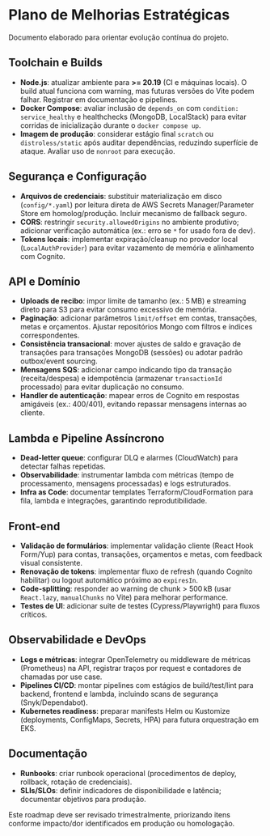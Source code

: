 # Plano de Melhorias Estratégicas

Documento elaborado para orientar evolução contínua do projeto.

## Toolchain e Builds

- **Node.js**: atualizar ambiente para **>= 20.19** (CI e máquinas locais). O build atual funciona com warning, mas futuras versões do Vite podem falhar. Registrar em documentação e pipelines.
- **Docker Compose**: avaliar inclusão de `depends_on` com `condition: service_healthy` e healthchecks (MongoDB, LocalStack) para evitar corridas de inicialização durante o `docker compose up`.
- **Imagem de produção**: considerar estágio final `scratch` ou `distroless/static` após auditar dependências, reduzindo superfície de ataque. Avaliar uso de `nonroot` para execução.

## Segurança e Configuração

- **Arquivos de credenciais**: substituir materialização em disco (`config/*.yaml`) por leitura direta de AWS Secrets Manager/Parameter Store em homolog/produção. Incluir mecanismo de fallback seguro.
- **CORS**: restringir `security.allowedOrigins` no ambiente produtivo; adicionar verificação automática (ex.: erro se `*` for usado fora de dev).
- **Tokens locais**: implementar expiração/cleanup no provedor local (`LocalAuthProvider`) para evitar vazamento de memória e alinhamento com Cognito.

## API e Domínio

- **Uploads de recibo**: impor limite de tamanho (ex.: 5 MB) e streaming direto para S3 para evitar consumo excessivo de memória.
- **Paginação**: adicionar parâmetros `limit/offset` em contas, transações, metas e orçamentos. Ajustar repositórios Mongo com filtros e índices correspondentes.
- **Consistência transacional**: mover ajustes de saldo e gravação de transações para transações MongoDB (sessões) ou adotar padrão outbox/event sourcing.
- **Mensagens SQS**: adicionar campo indicando tipo da transação (receita/despesa) e idempotência (armazenar `transactionId` processado) para evitar duplicação no consumo.
- **Handler de autenticação**: mapear erros de Cognito em respostas amigáveis (ex.: 400/401), evitando repassar mensagens internas ao cliente.

## Lambda e Pipeline Assíncrono

- **Dead-letter queue**: configurar DLQ e alarmes (CloudWatch) para detectar falhas repetidas.
- **Observabilidade**: instrumentar lambda com métricas (tempo de processamento, mensagens processadas) e logs estruturados.
- **Infra as Code**: documentar templates Terraform/CloudFormation para fila, lambda e integrações, garantindo reprodutibilidade.

## Front-end

- **Validação de formulários**: implementar validação cliente (React Hook Form/Yup) para contas, transações, orçamentos e metas, com feedback visual consistente.
- **Renovação de tokens**: implementar fluxo de refresh (quando Cognito habilitar) ou logout automático próximo ao `expiresIn`.
- **Code-splitting**: responder ao warning de chunk > 500 kB (usar `React.lazy`, `manualChunks` no Vite) para melhorar performance.
- **Testes de UI**: adicionar suite de testes (Cypress/Playwright) para fluxos críticos.

## Observabilidade e DevOps

- **Logs e métricas**: integrar OpenTelemetry ou middleware de métricas (Prometheus) na API, registrar traços por request e contadores de chamadas por use case.
- **Pipelines CI/CD**: montar pipelines com estágios de build/test/lint para backend, frontend e lambda, incluindo scans de segurança (Snyk/Dependabot).
- **Kubernetes readiness**: preparar manifests Helm ou Kustomize (deployments, ConfigMaps, Secrets, HPA) para futura orquestração em EKS.

## Documentação

- **Runbooks**: criar runbook operacional (procedimentos de deploy, rollback, rotação de credenciais).
- **SLIs/SLOs**: definir indicadores de disponibilidade e latência; documentar objetivos para produção.

Este roadmap deve ser revisado trimestralmente, priorizando itens conforme impacto/dor identificados em produção ou homologação.
